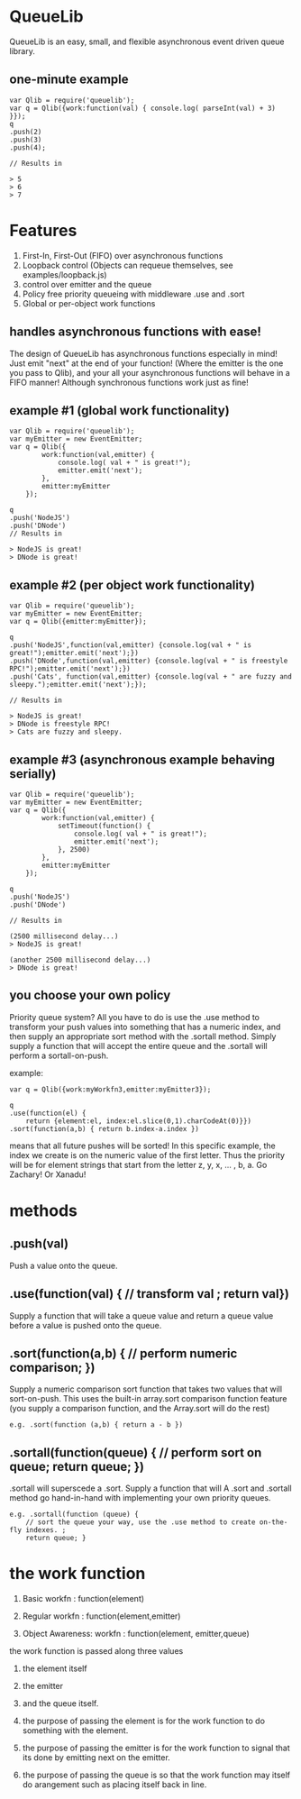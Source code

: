 QueueLib
========

QueueLib is an easy, small, and flexible asynchronous event driven queue library. 

one-minute example
------------------

	var Qlib = require('queuelib');
	var q = Qlib({work:function(val) { console.log( parseInt(val) + 3) }});
	q
	.push(2)
	.push(3)
	.push(4);

	// Results in 
	
	> 5
	> 6
	> 7

Features
========

1. First-In, First-Out (FIFO) over asynchronous functions
2. Loopback control (Objects can requeue themselves, see examples/loopback.js)
3. control over emitter and the queue 
4. Policy free priority queueing with middleware .use and .sort
5. Global or per-object work functions

handles asynchronous functions with ease!
-----------------------------------------
The design of QueueLib has asynchronous functions especially in mind! 
Just emit "next" at the end of your function! (Where the emitter is the one you pass to Qlib),
and your all your asynchronous functions will behave in a FIFO manner!
Although synchronous functions work just as fine!

example #1 (global work functionality)
------------------------------------------

	var Qlib = require('queuelib');
	var myEmitter = new EventEmitter;
	var q = Qlib({
			work:function(val,emitter) { 
				console.log( val + " is great!");
				emitter.emit('next');
			},
			emitter:myEmitter
		});

	q
	.push('NodeJS')
	.push('DNode')
	// Results in 

	> NodeJS is great!
	> DNode is great!


example #2 (per object work functionality)
------------------------------------------

	var Qlib = require('queuelib');
	var myEmitter = new EventEmitter;
	var q = Qlib({emitter:myEmitter});

	q
	.push('NodeJS',function(val,emitter) {console.log(val + " is great!");emitter.emit('next');})
	.push('DNode',function(val,emitter) {console.log(val + " is freestyle RPC!");emitter.emit('next');})
	.push('Cats', function(val,emitter) {console.log(val + " are fuzzy and sleepy.");emitter.emit('next');});

	// Results in 

	> NodeJS is great!
	> DNode is freestyle RPC!
	> Cats are fuzzy and sleepy.

example #3 (asynchronous example behaving serially)
---------------------------------------------------

	var Qlib = require('queuelib');
	var myEmitter = new EventEmitter;
	var q = Qlib({
			work:function(val,emitter) { 
				setTimeout(function() {
					console.log( val + " is great!");
					emitter.emit('next');
				}, 2500)
			},
			emitter:myEmitter
		});

	q
	.push('NodeJS')
	.push('DNode')

	// Results in 

	(2500 millisecond delay...)
	> NodeJS is great!

	(another 2500 millisecond delay...)
	> DNode is great!


you choose your own policy
--------------------------
Priority queue system? All you have to do 
is use the .use method to transform your push values into something that has a numeric index, and then supply an appropriate sort
method with the .sortall method. Simply supply a function that will accept the entire queue and the .sortall will perform a
sortall-on-push.

example:

	var q = Qlib({work:myWorkfn3,emitter:myEmitter3});
	
	q
	.use(function(el) { 
		return {element:el, index:el.slice(0,1).charCodeAt(0)}})
	.sort(function(a,b) { return b.index-a.index })

means that all future pushes will be sorted! In this specific example, the index we create is on
the numeric value of the first letter. Thus the priority will be for element strings that start 
from the letter z, y, x, ... , b, a. Go Zachary! Or Xanadu!


methods
=======

.push(val)
-----
Push a value onto the queue. 

.use(function(val) { // transform val ; return val})
----
Supply a function that will take a queue value and return a queue value before a value is pushed onto the queue.

.sort(function(a,b) { // perform numeric comparison; })
-----
Supply a numeric comparison sort function that takes two values that will sort-on-push. This uses the built-in array.sort comparison function feature (you supply a comparison function, and the Array.sort will do the rest)

	e.g. .sort(function (a,b) { return a - b }) 

.sortall(function(queue) { // perform sort on queue; return queue; })
--------
.sortall will superscede a .sort. Supply a function that will A .sort and .sortall method go hand-in-hand with implementing your own priority queues.

	e.g. .sortall(function (queue) { 
		// sort the queue your way, use the .use method to create on-the-fly indexes. ;
		return queue; }

the work function
=================

1. Basic workfn : function(element) 

2. Regular workfn : function(element,emitter)

3. Object Awareness: workfn : function(element, emitter,queue)

the work function is passed along three values
1. the element itself
2. the emitter
3. and the queue itself.

1. the purpose of passing the element is for the work function to do something with the element.
2. the purpose of passing the emitter is for the work function to signal that its done by emitting next on the emitter.
3. the purpose of passing the queue is so that the work function may itself do arangement such as placing itself
back in line.
